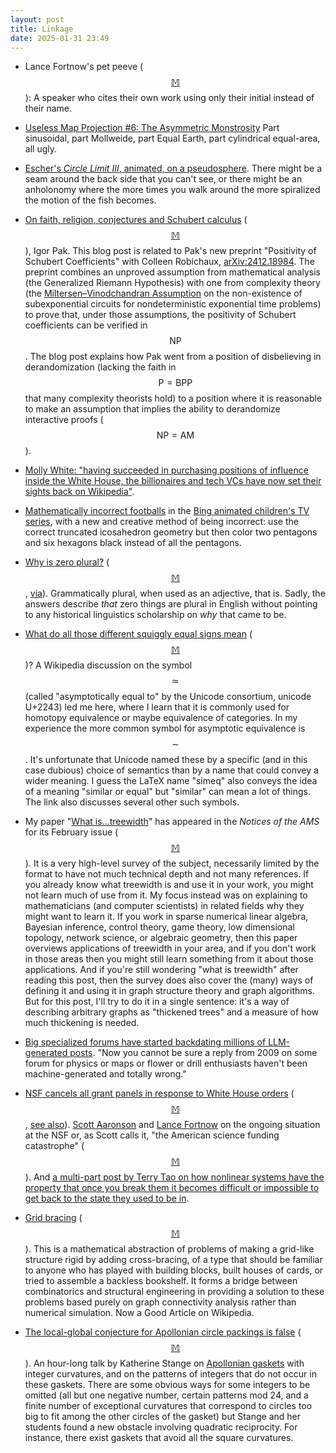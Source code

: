```yaml
---
layout: post
title: Linkage
date: 2025-01-31 23:49
---
```

* Lance Fortnow's pet peeve <span style="white-space:nowrap">([$$\mathbb{M}$$](https://fediscience.org/@fortnow/113821313275296356)):</span> A speaker who cites their own work using only their initial instead of their name.

* [Useless Map Projection #6: The Asymmetric Monstrosity](https://mapstodon.space/@pinakographos/113834964269369183) Part sinusoidal, part Mollweide, part Equal Earth, part cylindrical equal-area, all ugly.

* [Escher's _Circle Limit III_, animated, on a pseudosphere](https://mathstodon.xyz/@gregeganSF/113802210588467541). There might be a seam around the back side that you can't see, or there might be an anholonomy where the more times you walk around the more spiralized the motion of the fish becomes.

* [On faith, religion, conjectures and Schubert calculus](https://igorpak.wordpress.com/2024/12/29/on-faith-religion-conjectures-and-schubert-calculus/) <span style="white-space:nowrap">([$$\mathbb{M}$$](https://mathstodon.xyz/@11011110/113863024977250755)),</span> Igor Pak. This blog post is related to Pak's new preprint "Positivity of Schubert Coefficients" with Colleen Robichaux, [arXiv:2412.18984](https://arxiv.org/abs/2412.18984). The preprint combines an unproved assumption from mathematical analysis (the Generalized Riemann Hypothesis) with one from complexity theory (the [Miltersen–Vinodchandran Assumption](https://doi.org/10.1007/s00037-005-0197-7) on the non-existence of subexponential circuits for nondeterministic exponential time problems) to prove that, under those assumptions, the positivity of Schubert coefficients can be verified <span style="white-space:nowrap">in $$\mathsf{NP}$$.</span> The blog post explains how Pak went from a position of disbelieving in derandomization (lacking the faith in $$\mathsf{P}=\mathsf{BPP}$$ that many complexity theorists hold) to a position where it is reasonable to make an assumption that implies the ability to derandomize interactive proofs <span style="white-space:nowrap">($$\mathsf{NP}=\mathsf{AM}$$).</span>

* [Molly White: "having succeeded in purchasing positions of influence inside the White House, the billionaires and tech VCs have now set their sights back on Wikipedia"](https://mathstodon.xyz/@molly0xfff@hachyderm.io/113868325683442748).

* [Mathematically incorrect footballs](https://mathstodon.xyz/@OscarCunningham/113871927823425370) in the [Bing animated children's TV series](https://en.wikipedia.org/wiki/Bing_(TV_series)), with a new and creative method of being incorrect: use the correct truncated icosahedron geometry but then color two pentagons and six hexagons black instead of all the pentagons.

* [Why is zero plural?](https://ell.stackexchange.com/questions/352455/why-is-zero-plural) <span style="white-space:nowrap">([$$\mathbb{M}$$](https://mathstodon.xyz/@11011110/113878754931532663),</span> [via](https://news.ycombinator.com/item?id=42787651)). Grammatically plural, when used as an adjective, that is. Sadly, the answers describe _that_ zero things are plural in English without pointing to any historical linguistics scholarship on _why_ that came to be.

* [What do all those different squiggly equal signs mean](https://math.stackexchange.com/questions/864606/difference-between-%E2%89%88-%E2%89%83-and-%E2%89%85) <span style="white-space:nowrap">([$$\mathbb{M}$$](https://mathstodon.xyz/@11011110/113882492550938438))?</span> A Wikipedia discussion on the symbol $$\simeq$$ (called "asymptotically equal to" by the Unicode consortium, unicode U+2243) led me here, where I learn that it is commonly used for homotopy equivalence or maybe equivalence of categories. In my experience the more common symbol for asymptotic equivalence <span style="white-space:nowrap">is $$\sim$$.</span> It's unfortunate that Unicode named these by a specific (and in this case dubious) choice of semantics than by a name that could convey a wider meaning. I guess the LaTeX name "simeq" also conveys the idea of a meaning "similar or equal" but "similar" can mean a lot of things. The link also discusses several other such symbols.

* My paper "[What is...treewidth](https://www.ams.org/journals/notices/202502/rnoti-p172.pdf)" has appeared in the _Notices of the AMS_ for its February issue <span style="white-space:nowrap">([$$\mathbb{M}$$](https://mathstodon.xyz/@11011110/113884673235257598)).</span> It is a very high-level survey of the subject, necessarily limited by the format to have not much technical depth and not many references. If you already know what treewidth is and use it in your work, you might not learn much of use from it. My focus instead was on explaining to mathematicians (and computer scientists) in related fields why they might want to learn it. If you work in sparse numerical linear algebra, Bayesian inference, control theory, game theory, low dimensional topology, network science, or algebraic geometry, then this paper overviews applications of treewidth in your area, and if you don't work in those areas then you might still learn something from it about those applications. And if you're still wondering "what is treewidth" after reading this post, then the survey does also cover the (many) ways of defining it and using it in graph structure theory and graph algorithms. But for this post, I'll try to do it in a single sentence: it's a way of describing arbitrary graphs as "thickened trees" and a measure of how much thickening is needed.

* [Big specialized forums have started backdating millions of LLM-generated posts](https://mathstodon.xyz/@zverik@en.osm.town/113888367296410738). "Now you cannot be sure a reply from 2009 on some forum for physics or maps or flower or drill enthusiasts haven't been machine-generated and totally wrong."

* [NSF cancels all grant panels in response to White House orders](https://www.washingtonpost.com/business/2025/01/27/white-house-pauses-federal-grants/) <span style="white-space:nowrap">([$$\mathbb{M}$$](https://types.pl/@krismicinski/113901365110552064), [see also](https://www.npr.org/sections/shots-health-news/2025/01/27/nx-s1-5276342/nsf-freezes-grant-review-trump-executive-orders-dei-science)).</span> [Scott Aaronson](https://scottaaronson.blog/?p=8609) and [Lance Fortnow](https://blog.computationalcomplexity.org/2025/01/the-situation-at-nsf.html) on the ongoing situation at the NSF or, as Scott calls it, "the American science funding catastrophe" <span style="white-space:nowrap">([$$\mathbb{M}$$](https://mathstodon.xyz/@11011110/113921645385568945)).</span> And [a multi-part post by Terry Tao on how nonlinear systems have the property that once you break them it becomes difficult or impossible to get back to the state they used to be in](https://mathstodon.xyz/@tao/113910070146861518).

* [Grid bracing](https://en.wikipedia.org/wiki/Grid_bracing) <span style="white-space:nowrap">([$$\mathbb{M}$$](https://mathstodon.xyz/@11011110/113907065590800145)).</span> This is a mathematical abstraction of problems of making a grid-like structure rigid by adding cross-bracing, of a type that should be familiar to anyone who has played with building blocks, built houses of cards, or tried to assemble a backless bookshelf. It forms a bridge between combinatorics and structural engineering in providing a solution to these problems based purely on graph connectivity analysis rather than numerical simulation. Now a Good Article on Wikipedia.

* [The local-global conjecture for Apollonian circle packings is false](https://www.youtube.com/watch?v=3mU9d0cPgGM) <span style="white-space:nowrap">([$$\mathbb{M}$$](https://mathstodon.xyz/@markgritter/113913451745870723)).</span> An hour-long talk by Katherine Stange on [Apollonian gaskets](https://en.wikipedia.org/wiki/Apollonian_gasket) with integer curvatures, and on the patterns of integers that do not occur in these gaskets. There are some obvious ways for some integers to be omitted (all but one negative number, certain patterns mod 24, and a finite number of exceptional curvatures that correspond to circles too big to fit among the other circles of the gasket) but Stange and her students found a new obstacle involving quadratic reciprocity. For instance, there exist gaskets that avoid all the square curvatures.